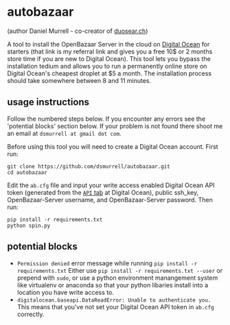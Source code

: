 # autobazaar
(author Daniel Murrell - co-creator of [duosear.ch](https://duosear.ch))

A tool to install the OpenBazaar Server in the cloud on [Digital Ocean](https://m.do.co/c/ae523dc7d5e4) for starters (that link is my referral link and gives you a free 10$ or 2 months store time if you are new to Digital Ocean). This tool lets you bypass the installation tedium and allows you to run a permanently online store on Digital Ocean's cheapest droplet at $5 a month. The installation process should take somewhere between 8 and 11 minutes.

## usage instructions

Follow the numbered steps below. If you encounter any errors see the 'potential blocks' section below. If your problem is not found there shoot me an email at `dsmurrell at gmail dot com`.

Before using this tool you will need to create a Digital Ocean account. First run:

```
git clone https://github.com/dsmurrell/autobazaar.git
cd autobazaar
```

Edit the `ab.cfg` file and input your write access enabled Digital Ocean API token (generated from the [`API` tab](https://cloud.digitalocean.com/settings/api/tokens) at Digital Ocean), public ssh_key, OpenBazaar-Server username, and OpenBazaar-Server password. Then run:

```
pip install -r requirements.txt
python spin.py
```

## potential blocks

- `Permission denied` error message while running `pip install -r requirements.txt`
  Either use `pip install -r requirements.txt --user` or prepend with `sudo`, or use a python environment manangement system like virtualenv or anaconda so that your python libaries install into a location you have write access to.
- `digitalocean.baseapi.DataReadError: Unable to authenticate you.`
  This means that you've not set your Digital Ocean API token in `ab.cfg` correctly.

